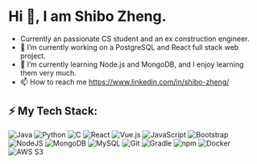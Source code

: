# Hi 👋, I am Shibo Zheng.
<!---
shibo1234/shibo1234 is a ✨ special ✨ repository because its `README.md` (this file) appears on your GitHub profile.
You can click the Preview link to take a look at your changes.
--->
- Currently an passionate CS student and an ex construction engineer.
- 🔭 I’m currently working on a PostgreSQL and React full stack web project.
- 🌱 I’m currently learning Node.js and MongoDB, and I enjoy learning them very much.
- 📫 How to reach me https://www.linkedin.com/in/shibo-zheng/
## ⚡ My Tech Stack:
![Java](https://img.shields.io/badge/Java-%23ED8B00.svg?&style=for-the-badge&logo=java&logoColor=white)
![Python](https://img.shields.io/badge/Python-%233776AB.svg?&style=for-the-badge&logo=python&logoColor=white)
![C](https://img.shields.io/badge/C-%23A8B9CC.svg?&style=for-the-badge&logo=c&logoColor=white)
![React](https://img.shields.io/badge/React-61DAFB?style=for-the-badge&logo=react&logoColor=white)
![Vue.js](https://img.shields.io/badge/Vue.js-4FC08D?style=for-the-badge&logo=vue.js&logoColor=white)
![JavaScript](https://img.shields.io/badge/JavaScript-F7DF1E?style=for-the-badge&logo=javascript&logoColor=black)
![Bootstrap](https://img.shields.io/badge/Bootstrap-7952B3?style=for-the-badge&logo=bootstrap&logoColor=white)
![NodeJS](https://img.shields.io/badge/NodeJS-339933?style=for-the-badge&logo=nodedotjs&logoColor=white)
![MongoDB](https://img.shields.io/badge/MongoDB-47A248?style=for-the-badge&logo=mongodb&logoColor=white)
![MySQL](https://img.shields.io/badge/MySQL-4479A1?style=for-the-badge&logo=mysql&logoColor=white)
![Git](https://img.shields.io/badge/Git-F05032?style=for-the-badge&logo=git&logoColor=white)
![Gradle](https://img.shields.io/badge/Gradle-02303A?style=for-the-badge&logo=gradle&logoColor=white)
![npm](https://img.shields.io/badge/npm-CB3837?style=for-the-badge&logo=npm&logoColor=white)
![Docker](https://img.shields.io/badge/Docker-2496ED?style=for-the-badge&logo=docker&logoColor=white)
![AWS S3](https://img.shields.io/badge/AWS_S3-569A31?style=for-the-badge&logo=amazons3&logoColor=white)
